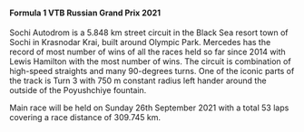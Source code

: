 
####  Formula 1 VTB Russian Grand Prix 2021
 
Sochi Autodrom is a 5.848 km street circuit in the Black Sea resort town of Sochi in Krasnodar Krai, built around Olympic Park. Mercedes has the record of  most number of wins of all the races held so far since 2014 with Lewis Hamilton with the most number of wins.
The circuit is combination of high-speed straights and many 90-degrees turns. One of the iconic parts of the track is Turn 3 with 750 m constant radius left hander around the outside of the Poyushchiye fountain.


Main race will be held on Sunday 26th September 2021 with a total 53 laps covering a race distance of 309.745 km.


